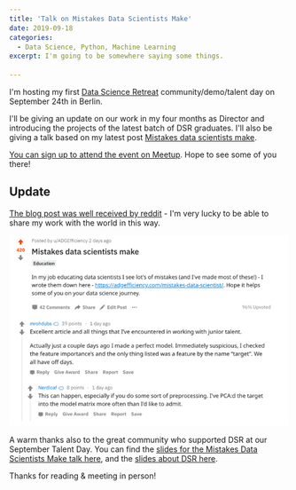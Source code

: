 ```yaml
---
title: 'Talk on Mistakes Data Scientists Make'
date: 2019-09-18
categories:
  - Data Science, Python, Machine Learning
excerpt: I'm going to be somewhere saying some things.

---
```


I'm hosting my first [Data Science Retreat](https://datascienceretreat.com/) community/demo/talent day on September 24th in Berlin.

I'll be giving an update on our work in my four months as Director and introducing the projects of the latest batch of DSR graduates.  I'll also be giving a talk based on my latest post [Mistakes data scientists make](https://adgefficiency.com/mistakes-data-scientist/).

[You can sign up to attend the event on Meetup](https://www.meetup.com/Data-Science-Community-Day/).  Hope to see some of you there!

## Update 

[The blog post was well received by reddit](https://www.reddit.com/r/datascience/comments/d5nfjc/mistakes_data_scientists_make/) - I'm very lucky to be able to share my work with the world in this way.

<center><img src="/assets/mistakes-data-sci/reddit.png" width="700"></center>

A warm thanks also to the great community who supported DSR at our September Talent Day.  You can find the [slides for the Mistakes Data Scientists Make talk here](https://www.canva.com/design/DADl9pRJd0c/Ay44vvr7SCtp2aUNrWevpw/view?utm_content=DADl9pRJd0c&utm_campaign=designshare&utm_medium=link&utm_source=homepage_lightbox), and the [slides about DSR here](https://www.canva.com/design/DADlQld9yF0/Qw_3UctGE6dT7jfpnIf5Dg/view?utm_content=DADlQld9yF0&utm_campaign=designshare&utm_medium=link&utm_source=homepage_lightbox).

Thanks for reading & meeting in person!
